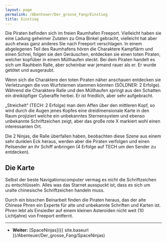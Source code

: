 ```yaml
---
layout: page
permalink: /Abenteuer/Der_grosse_Fang/Einstieg
title: Einstieg
---
```




Die Piraten befinden sich im freien Raumhafen Freeport. Vielleicht haben sie eine Ladung geheimer Zutaten zu Oma Binkel gebracht, vielleicht hat aber auch etwas ganz anderes Sie nach Freeport verschlagen. In einem abgelegenen Teil des Raumhafens hören die Charaktere Kampflärm und einen Schrei, folgen sie den Geräuschen, entdecken sie einen toten Piraten, welcher kopfüber in einem Müllhaufen steckt. Bei dem Piraten handelt es sich um Rauhbein Ralle, aber scheinbar war jemand rauer als er. Er wurde getötet und ausgeraubt.

Wenn sich die Charaktere den toten Piraten näher anschauen entdecken sie Verletzungen die von Wurfsternen stammen könnten (SÖLDNER: 2 Erfolge). Während die Charaktere Ralle und den Müllhaufen springt aus den Schatten ein dreiköpfiger Cyberaffe herbei. Er ist friedlich, aber sehr aufgebracht.

„Streichelt“ (TECH: 2 Erfolge) man dem Affen über den mittleren Kopf, so wird durch die Augen jenes Kopfes eine dreidimensionale Karte in den Raum projiziert welche ein unbekanntes Sternensystem und ebenso unbekannte Schriftzeichen zeigt, aber das große rote X markiert wohl einen interessanten Ort.

Die 2 Ninjas, die Ralle überfallen haben, beobachten diese Szene aus einem sehr dunklen Eck heraus, werden aber die Piraten verfolgen und einen Peilsender an ihr Schiff anbringen (4 Erfolge auf TECH um den Sender zu entdecken).

## Die Karte

Selbst der beste Navigationscomputer vermag es nicht die Schriftzeichen zu entschlüsseln. Alles was das Starnet ausspuckt ist, dass es sich um uralte chinesische Schriftzeichen handeln muss.

Durch ein bisschen Beinarbeit finden die Piraten heraus, das der alte Chinese Phren ein Experte für alte und unbekannte Schriften und Karten ist. Phren lebt als Einsiedler auf einem kleinen Asteroiden nicht weit (10 Lichtjahre) von Freeport entfernt.

***

- **Weiter:** [SpaceNinjas]({{ site.baseurl }}/Abenteuer/Der_grosse_Fang/SpaceNinjas)
